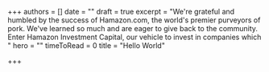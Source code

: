+++
authors = []
date = ""
draft = true
excerpt = "We're grateful and humbled by the success of Hamazon.com, the world's premier purveyors of pork. We've learned so much and are eager to give back to the community. Enter Hamazon Investment Capital, our vehicle to invest in companies which "
hero = ""
timeToRead = 0
title = "Hello World"

+++
